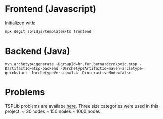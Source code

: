 # Frontend (Javascript)

Initialized with:
```shell
npx degit solidjs/templates/ts frontend
```

# Backend (Java)
```shell
mvn archetype:generate -DgroupId=hr.fer.bernardcrnkovic.mtsp -DartifactId=mtsp-backend -DarchetypeArtifactId=maven-archetype-quickstart -DarchetypeVersion=1.4 -DinteractiveMode=false
```

# Problems
TSPLib problems are availabe [here](http://comopt.ifi.uni-heidelberg.de/software/TSPLIB95/tsp/).
Three size categories were used in this project:
~ 30 nodes
~ 150 nodes
~ 1000 nodes

